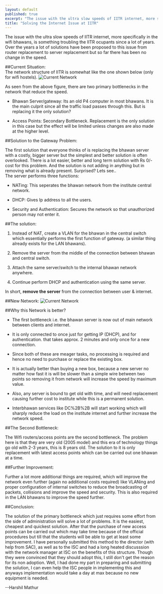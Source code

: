 ```yaml
---
layout: default
published: true
excerpt: "The issue with the ultra slow speeds of IITR internet, more specifically in the wifi bhawans, is something troubling the IITR ocupants since a lot of years. Over the years a lot of solutions have been proposed to this issue from router replacement to server replacement but so far there has been no change in the speed."
title: "Solving the Internet Issue at IITR"
---
```


The issue with the ultra slow speeds of IITR internet, more specifically in the wifi bhawans, is something troubling the IITR ocupants since a lot of years. Over the years a lot of solutions have been proposed to this issue from router replacement to server replacement but so far there has been no change in the speed.

##Current Situation:  
The network structure of IITR is somewhat like the one shown below (only for wifi hostels).
![Current Network](http://getfile8.posterous.com/getfile/files.posterous.com/temp-2012-08-25/isufdIIperHJhJttCvydjIArCBlJbkIAtkbedFnDJkAvurxyuzyJCcdyljJk/1.png.scaled1000.png)

As seen from the above figure, there are two primary bottlenecks in the network that reduce the speed.

*   Bhawan Server/gateway: Its an old P4 computer in most bhawans. It is the main culprit since all the traffic load passes through this. But is replacing it the only solution?
 
*   Access Points: Secondary Bottleneck. Replacement is the only solution in this case but the effect will be limited unless changes are also made at the higher level.
 

##Solution to the Gateway Problem:

The first solution that everyone thinks of is replacing the bhawan server with a costly, bigger server but the simplest and better solution is often overlooked. There is a lot easier, better and long term solution with Rs 0/- cost for this problem. And the solution is not adding in anything but in removing what is already present. Surprised? Lets see..   
The server performs three functions:

*   NATing: This seperates the bhawan network from the institute central network.
 
*   DHCP: Gives Ip address to all the users.
 
*   Security and Authentication: Secures the network so that unauthorized person may not enter it.
 
##The solution:

1.  Instead of NAT, create a VLAN for the bhawan in the central switch which essentially performs the first function of gateway. (a similar thing already exists for the LAN bhawans).
 
2.  Remove the server from the middle of the connection between bhawan and central switch.
 
3.  Attach the same server/switch to the internal bhawan network anywhere.
 
4.  Continue perform DHCP and authentication using the same server.
 

In short, **remove the server** from the connection between user & internet.


##New Network:
![Current Network](http://getfile2.posterous.com/getfile/files.posterous.com/temp-2012-08-25/JwuvxuzxGbBrdtfBmGvpcmbjdIccDArmguhsEdGrudfCjjBuGhaDmBnjmsnt/2.png.scaled1000.png)


##Why this Network is better?

*   The first bottleneck i.e. the bhawan server is now out of main network between clients and internet.
 
*   It is only connected to once just for getting IP (DHCP), and for authentication. that takes approx. 2 minutes and only once for a new connection.
 
*   Since both of these are meager tasks, no processing is required and hence no need to purchase or replace the existing box.
 
*   It is actually better than buying a new box, because a new server no matter how fast it is will be slower than a simple wire between two points so removing it from network will increase the speed by maximum value.
 
*   Also, any server is bound to get old with time, and will need replacement causing further cost to institute while this is a permanent solution.
 
*   Interbhawan services like DC%2B%2B will start working which will sharply reduce the load on the institute internet and further increase the network speed.
 

##The Second Bottleneck:

The Wifi routers/access points are the second bottleneck. The problem here is that they are very old (2005 model) and this era of technology things go old with 2-3 years, this is 8 years old. The solution to it is only replacement with latest access points which can be carried out one bhawan at a time.

##Further Improvement:

Further a lot more additional things are required, which will improve the network even further (again no additional costs required) like VLANing and proper configuration of internal switches to reduce the broadcasting of packets, collisions and improve the speed and security. This is also required in the LAN bhawans to improve the speed further.

##Conclusion:

The solution of the primary bottleneck which just requires some effort from the side of administration will solve a lot of problems. It is the easiest, cheapest and quickest solution. After that the purchase of new access points can be carried out which may take time because of the official procedures but till that the students will be able to get at least some improvement. I have personally submitted this method to the director (with help from SAC), as well as to the ISC and had a long heated discusssion with the network manager at ISC on the benefits of this structure. Though they were convinced that they should adopt this, I still don't get the reason for its non adoption. Well, I had done my part in preparing and submitting the solution, I can even help the ISC people in implementng this and anyways implementation would take a day at max because no new equipment is needed. 

--Harshil Mathur